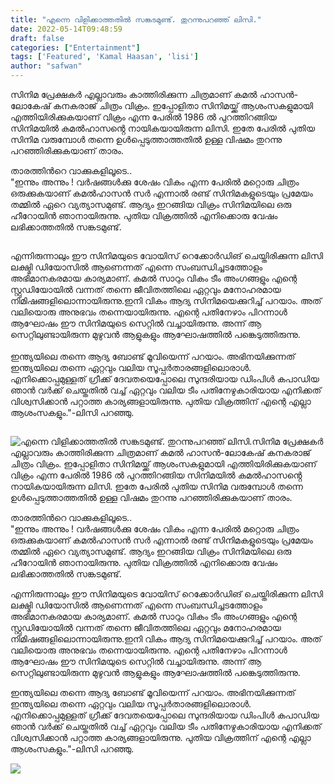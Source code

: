 ```yaml
---
title: "എന്നെ വിളിക്കാത്തതിൽ സങ്കടമുണ്ട്. തുറന്നുപറഞ്ഞ് ലിസി."
date: 2022-05-14T09:48:59
draft: false
categories: ["Entertainment"]
tags: ['Featured', 'Kamal Haasan', 'lisi']
author: "safwan"
---
```


<!-- wp:paragraph -->
<p>സിനിമ പ്രേക്ഷകർ എല്ലാവരും കാത്തിരിക്കുന്ന ചിത്രമാണ് കമൽ ഹാസൻ-ലോകേഷ് കനകരാജ് ചിത്രം വിക്രം. ഇപ്പോളിതാ സിനിമയ്ക്ക് ആശംസകളുമായി എത്തിയിരിക്കുകയാണ് വിക്രം എന്ന പേരിൽ 1986 ൽ പുറത്തിറങ്ങിയ സിനിമയിൽ കമൽഹാസൻ്റെ നായികയായിരുന്ന ലിസി. ഇതേ പേരിൽ പുതിയ സിനിമ വരുമ്പോൾ തന്നെ ഉൾപ്പെടുത്താത്തതിൽ ഉള്ള വിഷമം തുറന്നു പറഞ്ഞിരിക്കുകയാണ് താരം.</p>
<!-- /wp:paragraph -->

<!-- wp:paragraph -->
<p>താരത്തിൻറെ വാക്കുകളിലൂടെ..<br />"ഇന്നും അന്നും ! വർഷങ്ങൾക്കു ശേഷം വികം എന്ന പേരിൽ മറ്റൊരു ചിത്രം ഒരുക്കുകയാണ് കമൽഹാസൻ സർ എന്നാൽ രണ്ട് സിനിമകളുടെയും പ്രമേയം തമ്മിൽ ഏറെ വ്യത്യാസമുണ്ട്. ആദ്യം ഇറങ്ങിയ വിക്രം സിനിമയിലെ ഒരു ഹീറോയിൻ ഞാനായിരുന്നു. പുതിയ വിക്രത്തിൽ എനിക്കൊരു വേഷം ലഭിക്കാത്തതിൽ സങ്കടമുണ്ട്.</p>
<!-- /wp:paragraph -->

<!-- wp:image {"id":334291,"sizeSlug":"large"} -->
<figure class="wp-block-image size-large"><img src="https://cdn.boolokam.com/articles/2022/05/images-7.jpeg" alt="" class="wp-image-334291"/></figure>
<!-- /wp:image -->

<!-- wp:paragraph -->
<p>എന്നിരുന്നാലും ഈ സിനിമയുടെ വോയിസ് റെക്കോർഡിങ് ചെയ്തിരിക്കുന്ന ലിസി ലക്ഷ്മി ഡിയോസിൽ ആണെന്നത് എന്നെ സംബന്ധിച്ചടത്തോളം അഭിമാനകരമായ കാര്യമാണ്. കമൽ സാറും വികം ടീം അംഗങ്ങളും എന്റെ സ്റ്റുഡിയോയിൽ വന്നത് തന്നെ ജീവിതത്തിലെ ഏറ്റവും മനോഹരമായ നിമിഷങ്ങളിലൊന്നായിരുന്നു.ഇനി വികം ആദ്യ സിനിമയെക്കുറിച്ച് പറയാം. അത് വലിയൊരു അനുഭവം തന്നെയായിരുന്നു. എന്റെ പതിനേഴാം പിറന്നാൾ ആഘോഷം ഈ സിനിമയുടെ സെറ്റിൽ വച്ചായിരുന്നു. അന്ന് ആ സെറ്റിലുണ്ടായിരുന്ന മുഴുവൻ ആളുകളും ആഘോഷത്തിൽ പങ്കെടുത്തിരുന്നു.<br /><br />ഇന്ത്യയിലെ തന്നെ ആദ്യ ബോണ്ട് മൂവിയെന്ന് പറയാം. അഭിനയിക്കുന്നത് ഇന്ത്യയിലെ തന്നെ ഏറ്റവും വലിയ സൂപ്പർതാരങ്ങളിലൊരാൾ. എനിക്കൊപ്പമുള്ളത് ഗ്രീക്ക് ദേവതയെപ്പോലെ സുന്ദരിയായ ഡിംപിൾ കപാഡിയ ഞാൻ വർക്ക് ചെയ്തതിൽ വച്ച് ഏറ്റവും വലിയ ടീം പതിനേഴുകാരിയായ എനിക്കത് വിശ്വസിക്കാൻ പറ്റാത്ത കാര്യങ്ങളായിരുന്നു. പുതിയ വിക്രത്തിന് എന്റെ എല്ലാ ആശംസകളും."-ലിസി പറഞ്ഞു.</p>
<!-- /wp:paragraph -->

<!-- wp:image {"id":334292,"sizeSlug":"large"} -->
<figure class="wp-block-image size-large"><img src="https://cdn.boolokam.com/articles/2022/05/images-8.jpeg" alt="" class="wp-image-334292"/></figure>
<!-- /wp:image -->


![എന്നെ വിളിക്കാത്തതിൽ സങ്കടമുണ്ട്. തുറന്നുപറഞ്ഞ് ലിസി.](https://cdn.boolokam.com/articles/2022/05/images-7.jpeg)സിനിമ പ്രേക്ഷകർ എല്ലാവരും കാത്തിരിക്കുന്ന ചിത്രമാണ് കമൽ ഹാസൻ-ലോകേഷ് കനകരാജ് ചിത്രം വിക്രം. ഇപ്പോളിതാ സിനിമയ്ക്ക് ആശംസകളുമായി എത്തിയിരിക്കുകയാണ് വിക്രം എന്ന പേരിൽ 1986 ൽ പുറത്തിറങ്ങിയ സിനിമയിൽ കമൽഹാസൻ്റെ നായികയായിരുന്ന ലിസി. ഇതേ പേരിൽ പുതിയ സിനിമ വരുമ്പോൾ തന്നെ ഉൾപ്പെടുത്താത്തതിൽ ഉള്ള വിഷമം തുറന്നു പറഞ്ഞിരിക്കുകയാണ് താരം.

താരത്തിൻറെ വാക്കുകളിലൂടെ..  
"ഇന്നും അന്നും ! വർഷങ്ങൾക്കു ശേഷം വികം എന്ന പേരിൽ മറ്റൊരു ചിത്രം ഒരുക്കുകയാണ് കമൽഹാസൻ സർ എന്നാൽ രണ്ട് സിനിമകളുടെയും പ്രമേയം തമ്മിൽ ഏറെ വ്യത്യാസമുണ്ട്. ആദ്യം ഇറങ്ങിയ വിക്രം സിനിമയിലെ ഒരു ഹീറോയിൻ ഞാനായിരുന്നു. പുതിയ വിക്രത്തിൽ എനിക്കൊരു വേഷം ലഭിക്കാത്തതിൽ സങ്കടമുണ്ട്.

എന്നിരുന്നാലും ഈ സിനിമയുടെ വോയിസ് റെക്കോർഡിങ് ചെയ്തിരിക്കുന്ന ലിസി ലക്ഷ്മി ഡിയോസിൽ ആണെന്നത് എന്നെ സംബന്ധിച്ചടത്തോളം അഭിമാനകരമായ കാര്യമാണ്. കമൽ സാറും വികം ടീം അംഗങ്ങളും എന്റെ സ്റ്റുഡിയോയിൽ വന്നത് തന്നെ ജീവിതത്തിലെ ഏറ്റവും മനോഹരമായ നിമിഷങ്ങളിലൊന്നായിരുന്നു.ഇനി വികം ആദ്യ സിനിമയെക്കുറിച്ച് പറയാം. അത് വലിയൊരു അനുഭവം തന്നെയായിരുന്നു. എന്റെ പതിനേഴാം പിറന്നാൾ ആഘോഷം ഈ സിനിമയുടെ സെറ്റിൽ വച്ചായിരുന്നു. അന്ന് ആ സെറ്റിലുണ്ടായിരുന്ന മുഴുവൻ ആളുകളും ആഘോഷത്തിൽ പങ്കെടുത്തിരുന്നു.  
  
ഇന്ത്യയിലെ തന്നെ ആദ്യ ബോണ്ട് മൂവിയെന്ന് പറയാം. അഭിനയിക്കുന്നത് ഇന്ത്യയിലെ തന്നെ ഏറ്റവും വലിയ സൂപ്പർതാരങ്ങളിലൊരാൾ. എനിക്കൊപ്പമുള്ളത് ഗ്രീക്ക് ദേവതയെപ്പോലെ സുന്ദരിയായ ഡിംപിൾ കപാഡിയ ഞാൻ വർക്ക് ചെയ്തതിൽ വച്ച് ഏറ്റവും വലിയ ടീം പതിനേഴുകാരിയായ എനിക്കത് വിശ്വസിക്കാൻ പറ്റാത്ത കാര്യങ്ങളായിരുന്നു. പുതിയ വിക്രത്തിന് എന്റെ എല്ലാ ആശംസകളും."-ലിസി പറഞ്ഞു.

![](https://cdn.boolokam.com/articles/2022/05/images-8.jpeg)
